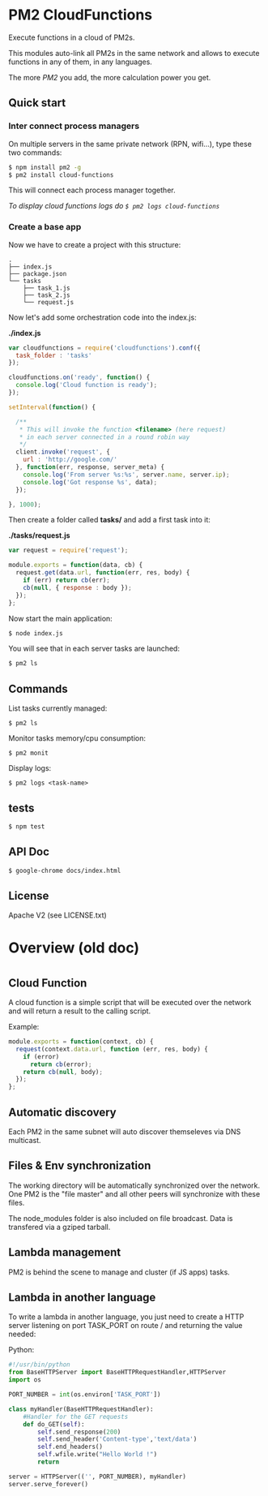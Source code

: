 
# PM2 CloudFunctions

Execute functions in a cloud of PM2s.

This modules auto-link all PM2s in the same network and allows to execute functions in any of them, in any languages.

The more *PM2* you add, the more calculation power you get.

## Quick start

### Inter connect process managers

On multiple servers in the same private network (RPN, wifi...), type these two commands:

```bash
$ npm install pm2 -g
$ pm2 install cloud-functions
```

This will connect each process manager together.

*To display cloud functions logs do `$ pm2 logs cloud-functions`*

### Create a base app

Now we have to create a project with this structure:

```
.
├── index.js
├── package.json
└── tasks
    ├── task_1.js
    ├── task_2.js
    └── request.js
```

Now let's add some orchestration code into the index.js:

**./index.js**

```javascript
var cloudfunctions = require('cloudfunctions').conf({
  task_folder : 'tasks'
});

cloudfunctions.on('ready', function() {
  console.log('Cloud function is ready');
});

setInterval(function() {

  /**
   * This will invoke the function <filename> (here request)
   * in each server connected in a round robin way
   */
  client.invoke('request', {
    url : 'http://google.com/'
  }, function(err, response, server_meta) {
    console.log('From server %s:%s', server.name, server.ip);
    console.log('Got response %s', data);
  });

}, 1000);
```

Then create a folder called **tasks/** and add a first task into it:

**./tasks/request.js**

```javascript
var request = require('request');

module.exports = function(data, cb) {
  request.get(data.url, function(err, res, body) {
    if (err) return cb(err);
    cb(null, { response : body });
  });
};
```

Now start the main application:

```bash
$ node index.js
```

You will see that in each server tasks are launched:

```bash
$ pm2 ls
```

## Commands

List tasks currently managed:

```
$ pm2 ls
```

Monitor tasks memory/cpu consumption:

```
$ pm2 monit
```

Display logs:

```
$ pm2 logs <task-name>
```

## tests

```bash
$ npm test
```

## API Doc

```bash
$ google-chrome docs/index.html
```

## License

Apache V2 (see LICENSE.txt)



#
# Overview (old doc)
#

## Cloud Function

A cloud function is a simple script that will be executed over the network and will return a result to the calling script.

Example:

```javascript
module.exports = function(context, cb) {
  request(context.data.url, function (err, res, body) {
    if (error)
      return cb(error);
    return cb(null, body);
  });
};
```

## Automatic discovery

Each PM2 in the same subnet will auto discover themseleves via DNS multicast.

## Files & Env synchronization

The working directory will be automatically synchronized over the network.
One PM2 is the "file master" and all other peers will synchronize with these files.

The node_modules folder is also included on file broadcast. Data is transfered via a gziped tarball.

## Lambda management

PM2 is behind the scene to manage and cluster (if JS apps) tasks.

## Lambda in another language

To write a lambda in another language, you just need to create a HTTP server listening on port TASK_PORT on route / and returning the value needed:

Python:

```python
#!/usr/bin/python
from BaseHTTPServer import BaseHTTPRequestHandler,HTTPServer
import os

PORT_NUMBER = int(os.environ['TASK_PORT'])

class myHandler(BaseHTTPRequestHandler):
    #Handler for the GET requests
    def do_GET(self):
        self.send_response(200)
        self.send_header('Content-type','text/data')
        self.end_headers()
        self.wfile.write("Hello World !")
        return

server = HTTPServer(('', PORT_NUMBER), myHandler)
server.serve_forever()
```
